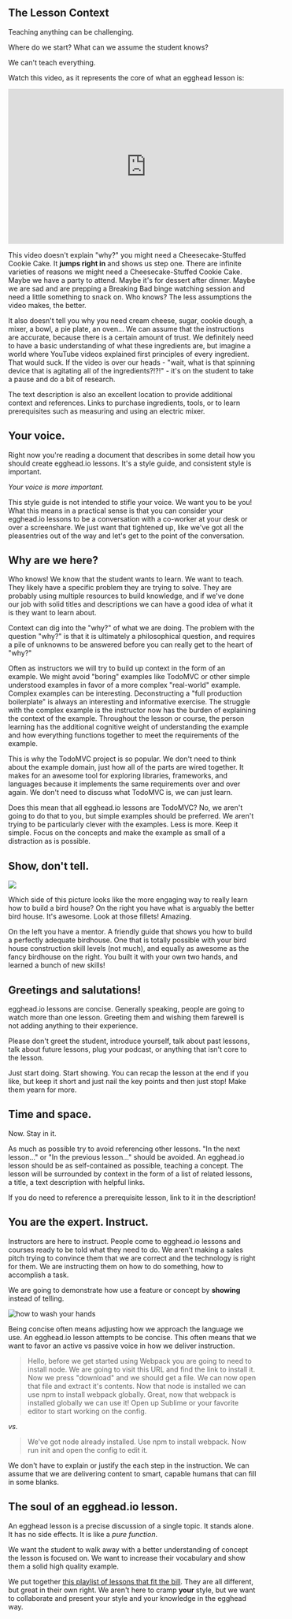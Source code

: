 ## The Lesson Context

Teaching anything can be challenging. 

Where do we start? 
What can we assume the student knows? 

We can't teach everything.

Watch this video, as it represents the core of what an egghead lesson is:

<iframe width="560" height="315" src="https://www.youtube.com/embed/CT_OJZCYncA" frameborder="0" allowfullscreen></iframe>

This video doesn't explain "why?" you might need a Cheesecake-Stuffed Cookie Cake. It **jumps right in** and shows us step one. There are infinite varieties of reasons we might need a Cheesecake-Stuffed Cookie Cake. Maybe we have a party to attend. Maybe it's for dessert after dinner. Maybe we are sad and are prepping a Breaking Bad binge watching session and need a little something to snack on. Who knows? The less assumptions the video makes, the better.

It also doesn't tell you why you need cream cheese, sugar, cookie dough, a mixer, a bowl, a pie plate, an oven... We can assume that the instructions are accurate, because there is a certain amount of trust. We definitely need to have a basic understanding of what these ingredients are, but imagine a world where YouTube videos explained first principles of every ingredient. That would suck. If the video is over our heads - "wait, what is that spinning device that is agitating all of the ingredients?!?!" - it's on the student to take a pause and do a bit of research.

The text description is also an excellent location to provide additional context and references. Links to purchase ingredients, tools, or to learn prerequisites such as measuring and using an electric mixer.

## **Your** voice.

Right now you're reading a document that describes in some detail how you should create egghead.io lessons. It's a style guide, and consistent style is important.

_Your voice is more important._

This style guide is not intended to stifle your voice. We want you to be you! What this means in a practical sense is that you can consider your egghead.io lessons to be a conversation with a co-worker at your desk or over a screenshare. We just want that tightened up, like we've got all the pleasentries out of the way and let's get to the point of the conversation.

## Why are we here?

Who knows! We know that the student wants to learn. We want to teach. They likely have a specific problem they are trying to solve. They are probably using multiple resources to build knowledge, and if we've done our job with solid titles and descriptions we can have a good idea of what it is they want to learn about.

Context can dig into the "why?" of what we are doing. The problem with the question "why?" is that it is ultimately a philosophical question, and requires a pile of unknowns to be answered before you can really get to the heart of "why?"

Often as instructors we will try to build up context in the form of an example. We might avoid "boring" examples like TodoMVC or other simple understood examples in favor of a more complex "real-world" example. Complex examples can be interesting. Deconstructing a "full production boilerplate" is always an interesting and informative exercise. The struggle with the complex example is the instructor now has the burden of explaining the context of the example. Throughout the lesson or course, the person learning has the additional cognitive weight of understanding the example and how everything functions together to meet the requirements of the example.

This is why the TodoMVC project is so popular. We don't need to think about the example domain, just how all of the parts are wired together. It makes for an awesome tool for exploring libraries, frameworks, and languages because it implements the same requirements over and over again. We don't need to discuss what TodoMVC is, we can just learn.

Does this mean that all egghead.io lessons are TodoMVC? No, we aren't going to do that to you, but simple examples should be preferred. We aren't trying to be particularly clever with the examples. Less is more. Keep it simple. Focus on the concepts and make the example as small of a distraction as is possible.

## Show, don't tell.

![](https://d3vv6lp55qjaqc.cloudfront.net/items/3h2n1W1S2v0l0O1j1i1g/Image%202016-08-08%20at%2011.09.20%20AM.png?v=61cfc933)

Which side of this picture looks like the more engaging way to really learn how to build a bird house? On the right you have what is arguably the better bird house. It's awesome. Look at those fillets! Amazing.

On the left you have a mentor. A friendly guide that shows you how to build a perfectly adequate birdhouse. One that is totally possible with your bird house construction skill levels (not much), and equally as awesome as the fancy birdhouse on the right. You built it with your own two hands, and learned a bunch of new skills!

## Greetings and salutations!

egghead.io lessons are concise. Generally speaking, people are going to watch more than one lesson. Greeting them and wishing them farewell is not adding anything to their experience. 

Please don't greet the student, introduce yourself, talk about past lessons, talk about future lessons, plug your podcast, or anything that isn't core to the lesson.

Just start doing. Start showing. You can recap the lesson at the end if you like, but keep it short and just nail the key points and then just stop! Make them yearn for more.

## Time and space.

Now. Stay in it.

As much as possible try to avoid referencing other lessons. "In the next lesson..." or "In the previous lesson..." should be avoided. An egghead.io lesson should be as self-contained as possible, teaching a concept. The lesson will be surrounded by context in the form of a list of related lessons, a title, a text description with helpful links.

If you do need to reference a prerequisite lesson, link to it in the description!

## You are the expert. Instruct.

Instructors are here to instruct. People come to egghead.io lessons and courses ready to be told what they need to do. We aren't making a sales pitch trying to convince them that we are correct and the technology is right for them. We are instructing them on how to do something, how to accomplish a task.

We are going to demonstrate how use a feature or concept by **showing** instead of telling. 

![how to wash your hands](https://d3vv6lp55qjaqc.cloudfront.net/items/163A1x3y1Z032V182t3q/Screen%20Shot%202016-09-19%20at%2010.45.22%20AM.png?v=1b78061e)

Being concise often means adjusting how we approach the language we use. An egghead.io lesson attempts to be concise. This often means that we want to favor an active vs passive voice in how we deliver instruction.

> Hello, before we get started using Webpack you are going to need to install node. We are going to visit this URL and find the link to install it. Now we press "download" and we should get a file. We can now open that file and extract it's contents. Now that node is installed we can use npm to install webpack globally. Great, now that webpack is installed globally we can use it! Open up Sublime or your favorite editor to start working on the config.

_vs._

> We've got node already installed. Use npm to install webpack. Now run init and open the config to edit it.

We don't have to explain or justify the each step in the instruction. We can assume that we are delivering content to smart, capable humans that can fill in some blanks.

## The soul of an egghead.io lesson.

An egghead lesson is a precise discussion of a single topic. It stands alone. It has no side effects. It is like a *pure function*.

We want the student to walk away with a better understanding of concept the lesson is focused on. We want to increase their vocabulary and show them a solid high quality example.

We put together [this playlist of lessons that fit the bill](https://egghead.io/playlists/great-lessons-1cb62cb4). They are all different, but great in their own right. We aren't here to cramp **your** style, but we want to collaborate and present your style and your knowledge in the egghead way.

